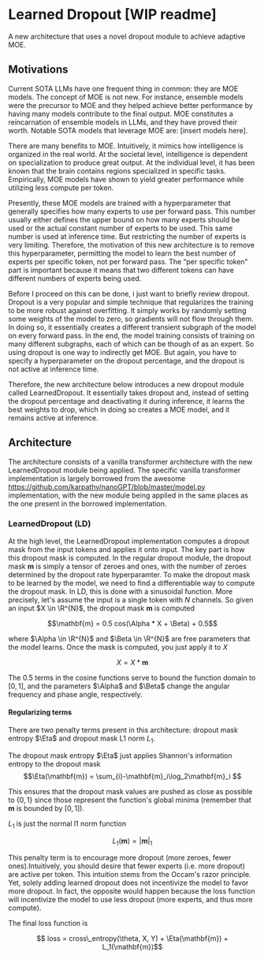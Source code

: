 # Learned Dropout [WIP readme]
A new architecture that uses a novel dropout module to achieve adaptive MOE.

## Motivations

Current SOTA LLMs have one frequent thing in common: they are MOE models. The concept of MOE is not new. For instance, ensemble models were the precursor to MOE and they helped achieve better performance by having many models contribute to the final output. MOE constitutes a reincarnation of ensemble models in LLMs, and they have proved their worth. Notable SOTA models that leverage MOE are: [insert models here]. 

There are many benefits to MOE. Intuitively, it mimics how intelligence is organized in the real world. At the societal level, intelligence is dependent on specialization to produce great output. At the individual level, it has been known that the brain contains regions specialized in specific tasks. Empirically, MOE models have shown to yield greater performance while utilizing less compute per token.

Presently, these MOE models are trained with a hyperparameter that generally specifies how many experts to use per forward pass. This number usually either defines the upper bound on how many experts should be used or the actual constant number of experts to be used. This same number is used at inference time. But restricting the number of experts is very limiting. Therefore, the motivation of this new architecture is to remove this hyperparameter, permitting the model to learn the best number of experts per specific token, not per forward pass. The “per specific token” part is important because it means that two different tokens can have different numbers of experts being used.

Before I proceed on this can be done, i just want to briefly review dropout. Dropout is a very popular and simple technique that regularizes the training to be more robust against overfitting. It simply works by randomly setting some weights of the model to zero, so gradients will not flow through them. In doing so, it essentially creates a different transient subgraph of the model on every forward pass. In the end, the model training consists of training on many different subgraphs, each of which can be though of as an expert. So using dropout is one way to indirectly get MOE. But again, you have to specify a hyperparameter on the dropout percentage, and the dropout is not active at inference time.

Therefore, the new architecture below introduces a new dropout module called LearnedDropout. It essentially takes dropout and, instead of setting the dropout percentage and deactivating it during inference, it learns the best weights to drop, which in doing so creates a MOE model, and it remains active at inference.

## Architecture

The architecture consists of a vanilla transformer architecture with the new LearnedDropout module being applied. The specific vanilla transformer implementation is largely borrowed from the awesome https://github.com/karpathy/nanoGPT/blob/master/model.py implementation, with the new module being applied in the same places as the one present in the borrowed implementation. 

### LearnedDropout (LD)

At the high level, the LearnedDropout implementation computes a dropout mask from the input tokens and applies it onto input. The key part is how this dropout mask is computed. In the regular dropout module, the dropout mask $\mathbf{m}$ is simply a tensor of zeroes and ones, with the number of zeroes determined by the dropout rate hyperparamter. To make the dropout mask to be learned by the model, we need to find a differentiable way to compute the dropout mask. In LD, this is done with a sinusoidal function. More precisely, let's assume the input is a single token with $N$ channels. So given an input $X \in \R^{N}$, the dropout mask $\mathbf{m}$ is computed

$$\mathbf{m} =  0.5 cos(\Alpha * X + \Beta) + 0.5$$ 

where $\Alpha \in \R^{N}$ and $\Beta \in \R^{N}$ are free parameters that the model learns. Once the mask is computed, you just apply it to $X$

$$ X = X * \mathbf{m}$$

The $0.5$ terms in the cosine functions serve to bound the function domain to $[0,1]$, and the parameters $\Alpha$ and $\Beta$ change the angular frequency and phase angle, respectively. 

#### Regularizing terms
There are two penalty terms present in this architecture: dropout mask entropy $\Eta$ and dropout mask L1 norm ${L_1}$.

The dropout mask entropy $\Eta$ just applies Shannon's information entropy to the dropout mask
$$\Eta(\mathbf{m}) =  \sum_{i}-\mathbf{m}_i\log_2\mathbf{m}_i $$

This ensures that the dropout mask values are pushed as close as possible to $\{0,1\}$ since those represent the function's global minima (remember that $\mathbf{m}$ is bounded by $[0,1]$).

${L_1}$ is just the normal l1 norm function

$$ L_1(\mathbf{m}) = |\mathbf{m}|_1$$

This penalty term is to encourage more dropout (more zeroes, fewer ones).Intuitively, you should desire that fewer experts (i.e. more dropout) are active per token. This intuition stems from the Occam's razor principle. Yet, solely adding learned dropout does not incentivize the model to favor more dropout. In fact, the opposite would happen because the loss function will incentivize the model to use less dropout (more experts, and thus more compute).

The final loss function is

$$ loss = cross\_entropy(\theta, X, Y) + \Eta(\mathbf{m}) + L_1(\mathbf{m})$$
